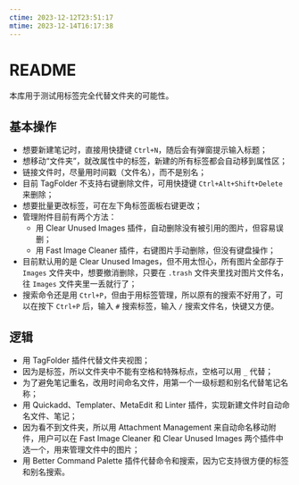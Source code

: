 ```yaml
---
ctime: 2023-12-12T23:51:17
mtime: 2023-12-14T16:17:38
---
```


# README

本库用于测试用标签完全代替文件夹的可能性。

## 基本操作

- 想要新建笔记时，直接用快捷键 `Ctrl+N`，随后会有弹窗提示输入标题；
- 想移动“文件夹”，就改属性中的标签，新建的所有标签都会自动移到属性区；
- 链接文件时，尽量用时间戳（文件名），而不是别名；
- 目前 TagFolder 不支持右键删除文件，可用快捷键 `Ctrl+Alt+Shift+Delete` 来删除；
- 想要批量更改标签，可在左下角标签面板右键更改；
- 管理附件目前有两个方法：
	- 用 Clear Unused Images 插件，自动删除没有被引用的图片，但容易误删；
	- 用 Fast Image Cleaner 插件，右键图片手动删除，但没有键盘操作；
- 目前默认用的是 Clear Unused Images，但不用太怛心，所有图片全部存于 `Images` 文件夹中，想要撤消删除，只要在 `.trash` 文件夹里找对图片文件名，往 `Images` 文件夹里一丢就行了；
- 搜索命令还是用 `Ctrl+P`，但由于用标签管理，所以原有的搜索不好用了，可以在按下 `Ctrl+P` 后，输入 `#` 搜索标签，输入 `/` 搜索文件名，快键又方便。

## 逻辑

- 用 TagFolder 插件代替文件夹视图；
- 因为是标签，所以文件夹中不能有空格和特殊标点，空格可以用 `_` 代替；
- 为了避免笔记重名，改用时间命名文件，用第一个一级标题和别名代替笔记名称；
- 用 Quickadd、Templater、MetaEdit 和 Linter 插件，实现新建文件时自动命名文件、笔记；
- 因为看不到文件夹，所以用 Attachment Management 来自动命名移动附件，用户可以在 Fast Image Cleaner 和 Clear Unused Images 两个插件中选一个，用来管理文件中的图片；
- 用 Better Command Palette 插件代替命令和搜索，因为它支持很方便的标签和别名搜索。
